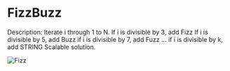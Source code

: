 # FizzBuzz
Description: Iterate i through 1 to N. 
            If i is divisible by 3, add Fizz 
            If i is divisible by 5, add Buzz
            if i is divisible by 7, add Fuzz
            ...
            if i is divisible by k, add STRING
Scalable solution.

![Fizz](https://miro.medium.com/max/1400/1*xFg8l5zDLnYu_5UgnNIcCA.png)
